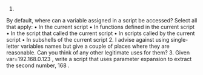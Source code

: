 1.
By default, where can a variable assigned in a script be accessed? Select all that apply:
• In the current script
• In functions defined in the current script
• In the script that called the current script
• In scripts called by the current script
• In subshells of the current script
2. I advise against using single-letter variables names but give a couple of places
where they are reasonable. Can you think of any other legitimate uses for them?
3. Given var=192.168.0.123 , write a script that uses parameter expansion to extract
the second number, 168 .
